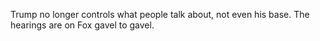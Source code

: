 Trump no longer controls what people talk about, not even his base. The hearings are on Fox gavel to gavel.
